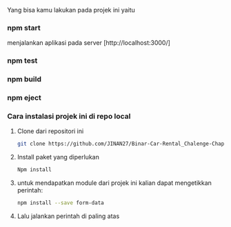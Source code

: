 Yang bisa kamu lakukan pada projek ini yaitu

### npm start
menjalankan aplikasi pada server [http://localhost:3000/]
### npm test
### npm build
### npm eject

### Cara instalasi projek ini di repo local

1. Clone dari repositori ini
   ```sh
   git clone https://github.com/JINAN27/Binar-Car-Rental_Chalenge-Chapter-7-jinan.git
   ```
2. Install paket yang diperlukan
   ```sh
   Npm install

   ```
3. untuk mendapatkan module dari projek ini kalian dapat mengetikkan perintah:
   ```sh
   npm install --save form-data

   ```

4. Lalu jalankan perintah di paling atas

